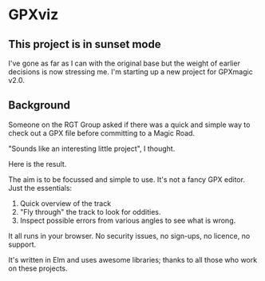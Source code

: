 # GPXviz

## This project is in sunset mode

I've gone as far as I can with the original base but the weight of earlier decisions is now
stressing me. I'm starting up a new project for GPXmagic v2.0.

## Background

Someone on the RGT Group asked if there was a quick and simple way to check out a GPX file before committing to a Magic Road.

"Sounds like an interesting little project", I thought.

Here is the result.

The aim is to be focussed and simple to use. It's not a fancy GPX editor. Just the essentials:

1. Quick overview of the track
2. "Fly through" the track to look for oddities.
3. Inspect possible errors from various angles to see what is wrong.

It all runs in your browser. No security issues, no sign-ups, no licence, no support.

It's written in Elm and uses awesome libraries; thanks to all those who work on these projects.
